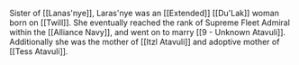 Sister of [[Lanas'nye]], Laras'nye was an [[Extended]] [[Du'Lak]] woman born on [[Twill]]. She eventually reached the rank of Supreme Fleet Admiral within the [[Alliance Navy]], and went on to marry [[9 - Unknown Atavuli]]. Additionally she was the mother of [[Itzl Atavuli]] and adoptive mother of [[Tess Atavuli]].
